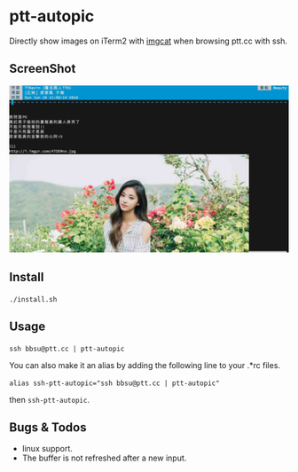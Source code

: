 # ptt-autopic
Directly show images on iTerm2 with [imgcat](https://www.iterm2.com/documentation-images.html) when browsing ptt.cc with ssh.

## ScreenShot

![Screenshot-1](./screenshot/1.jpg)

## Install
`./install.sh`
## Usage

`ssh bbsu@ptt.cc | ptt-autopic`

You can also make it an alias by adding the following line to your .*rc files.

`alias ssh-ptt-autopic="ssh bbsu@ptt.cc | ptt-autopic"`

then
`ssh-ptt-autopic`.

## Bugs & Todos
- linux support.
- The buffer is not refreshed after a new input.
